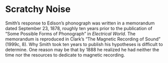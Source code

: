 # Scratchy Noise 

Smith’s response to Edison’s phonograph was written in a memorandum dated September 23, 1878, roughly ten years prior to the publication of “Some Possible Forms of Phonograph” in <i>Electrical World</i>. The memorandum is reproduced in Clark’s “The Magnetic Recording of Sound” (1999c, 8). Why Smith took ten years to publish his hypotheses is difficult to determine. One reason may be that by 1888 he realized he had neither the time nor the resources to dedicate to magnetic recording.